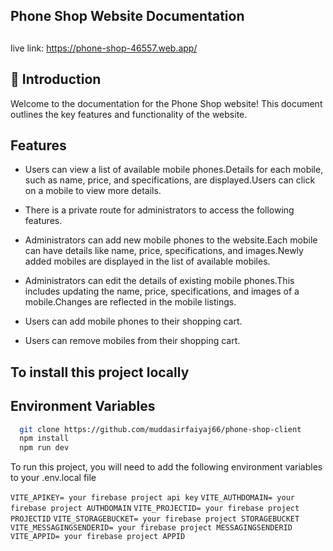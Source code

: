 

## Phone Shop Website Documentation

## 

 live link: https://phone-shop-46557.web.app/

## 🚀 Introduction
Welcome to the documentation for the Phone Shop website! This document outlines the key features and functionality of the website.


## Features

- Users can view a list of available mobile phones.Details for each mobile, such as name, price, and specifications, are displayed.Users can click on a mobile to view more details.

- There is a private route for administrators to access the following features.

- Administrators can add new mobile phones to the website.Each mobile can have details like name, price, specifications, and images.Newly added mobiles are displayed in the list of available mobiles.

- Administrators can edit the details of existing mobile phones.This includes updating the name, price, specifications, and images of a mobile.Changes are reflected in the mobile listings.

- Users can add mobile phones to their shopping cart.
- Users can remove mobiles from their shopping cart.

## To install this project locally 



 


## Environment Variables

```bash
  git clone https://github.com/muddasirfaiyaj66/phone-shop-client
  npm install
  npm run dev
```

To run this project, you will need to add the following environment variables to your .env.local file

`VITE_APIKEY= your firebase project api key`
`VITE_AUTHDOMAIN= your firebase project AUTHDOMAIN`
`VITE_PROJECTID= your firebase project PROJECTID`
`VITE_STORAGEBUCKET= your firebase project STORAGEBUCKET`
`VITE_MESSAGINGSENDERID= your firebase project MESSAGINGSENDERID`
`VITE_APPID= your firebase project APPID`

